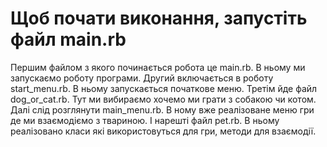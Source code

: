 # Щоб почати виконання, запустіть файл main.rb
Першим файлом з якого починається робота це main.rb. В ньому ми запускаємо роботу програми.
Другий включається в роботу start_menu.rb. В ньому запускається початкове меню.
Третім йде файл dog_or_cat.rb. Тут ми вибираємо хочемо ми грати з собакою чи котом.
Далі слід розглянути main_menu.rb. В ному вже реалізоване меню гри де ми взаємодіємо з твариною.
І нарешті файл pet.rb. В ньому реалізовано класи які використовуться для гри, методи для взаємодії.
